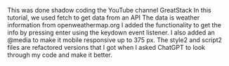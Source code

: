 This was done shadow coding the YouTube channel GreatStack
In this tutorial, we used fetch to get data from an API
The data is weather information from openweathermap.org
I added the functionality to get the info by pressing enter using the keydown event listener.
I also added an @media to make it mobile responsive up to 375 px.
The style2 and script2  files are refactored versions that I got when I asked ChatGPT to look through my code and make it better.
